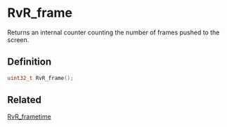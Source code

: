 # RvR_frame

Returns an internal counter counting the number of frames pushed to the screen.

## Definition

```c
uint32_t RvR_frame();
```

## Related

[RvR_frametime](/rvr/rvr/frametime)
